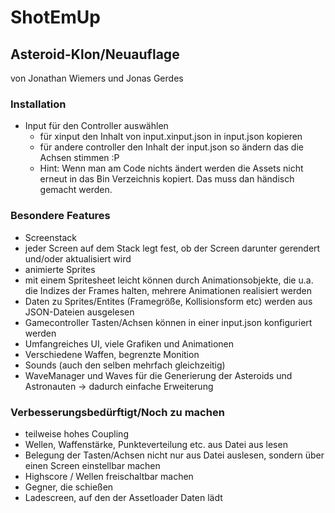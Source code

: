 # ShotEmUp
## Asteroid-Klon/Neuauflage
von Jonathan Wiemers und Jonas Gerdes

### Installation
 - Input für den Controller auswählen
     - für xinput den Inhalt von input.xinput.json in input.json kopieren
     - für andere controller den Inhalt der input.json so ändern das die Achsen stimmen :P
     - Hint: Wenn man am Code nichts ändert werden die Assets nicht erneut in das Bin Verzeichnis kopiert. Das muss dan händisch gemacht werden.
### Besondere Features
 - Screenstack
  - jeder Screen auf dem Stack legt fest, ob der Screen darunter gerendert und/oder aktualisiert wird
 - animierte Sprites
  - mit einem Spritesheet leicht können durch Animationsobjekte, die u.a. die Indizes der Frames halten, mehrere Animationen realisiert werden
 - Daten zu Sprites/Entites (Framegröße, Kollisionsform etc) werden aus JSON-Dateien ausgelesen
 - Gamecontroller Tasten/Achsen können in einer input.json konfiguriert werden
 - Umfangreiches UI, viele Grafiken und Animationen
 - Verschiedene Waffen, begrenzte Monition
 - Sounds (auch den selben mehrfach gleichzeitig)
 - WaveManager und Waves für die Generierung der Asteroids und Astronauten -> dadurch einfache Erweiterung

### Verbesserungsbedürftigt/Noch zu machen

- teilweise hohes Coupling
- Wellen, Waffenstärke, Punkteverteilung etc. aus Datei aus lesen
- Belegung der Tasten/Achsen nicht nur aus Datei auslesen, sondern über einen Screen einstellbar machen
- Highscore / Wellen freischaltbar machen
- Gegner, die schießen
- Ladescreen, auf den der Assetloader Daten lädt